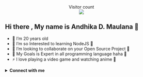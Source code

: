 <p align="center"> 
  Visitor count<br>
  <img src="https://profile-counter.glitch.me/dkmpostor/count.svg" />
</p>

## Hi there , My name is Andhika D. Maulana 👋

- 🔭 I’m 20 years old 
- 🌱 I’m so Interested to learning NodeJS 🤣
- 👯 I’m looking to collaborate on your Open Source Project 🤣
- 🥅 My Goals is Expert in all programming language haha 🤣
- ⚡ I love playing a video game and watching anime 🤣

<details>
  <summary><b>Connect with me</b></summary>
  <p align="center">
    <i>Let's connect and chat! We are about to Change the World.</i><br><br>
    <a href="https://twitter.com/dkftseasx" target="blank"><img align="center" src="https://cdn.jsdelivr.net/npm/simple-icons@3.0.1/icons/twitter.svg" alt="Andhika Dwi Maulana" height="30" width="40" /></a>
    <a href="https://fb.com/dkftseasx" target="blank"><img align="center" src="https://cdn.jsdelivr.net/npm/simple-icons@3.0.1/icons/facebook.svg" alt="Andhika Dwi Maulana" height="30" width="40" /></a>
    <a href="https://instagram.com/dkmpostor" target="blank"><img align="center" src="https://cdn.jsdelivr.net/npm/simple-icons@3.0.1/icons/instagram.svg" alt="dkmpostor" height="30" width="40" /></a>
    <a href="https://www.youtube.com/channel/UCefMp0xDr_gjHNzcGCj1Bww" target="blank"><img align="center" src="https://cdn.jsdelivr.net/npm/simple-icons@3.0.1/icons/youtube.svg" alt="DK Channel" height="30" width="40" /></a>
  </p>
</details>
